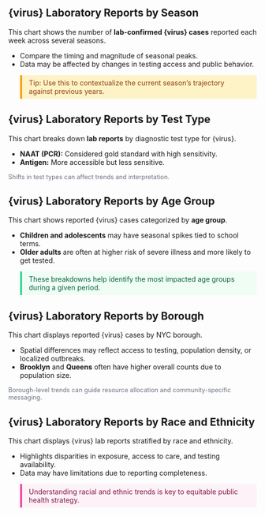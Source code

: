 ## {virus} Laboratory Reports by Season

<p>This chart shows the number of <strong>lab-confirmed {virus} cases</strong> reported each week across several seasons.</p>

<ul>
  <li>Compare the timing and magnitude of seasonal peaks.</li>
  <li>Data may be affected by changes in testing access and public behavior.</li>
</ul>

<blockquote style="background:#fef3c7; border-left:4px solid #f59e0b; padding:0.5em 1em; color:#92400e;">
  Tip: Use this to contextualize the current season’s trajectory against previous years.
</blockquote>


## {virus} Laboratory Reports by Test Type

<p>This chart breaks down <strong>lab reports</strong> by diagnostic test type for {virus}.</p>

<ul>
  <li><strong>NAAT (PCR):</strong> Considered gold standard with high sensitivity.</li>
  <li><strong>Antigen:</strong> More accessible but less sensitive.</li>
</ul>

<p style="font-size: 0.9em; color: #6b7280;">
  Shifts in test types can affect trends and interpretation.
</p>


## {virus} Laboratory Reports by Age Group

<p>This chart shows reported {virus} cases categorized by <strong>age group</strong>.</p>

<ul>
  <li><strong>Children and adolescents</strong> may have seasonal spikes tied to school terms.</li>
  <li><strong>Older adults</strong> are often at higher risk of severe illness and more likely to get tested.</li>
</ul>

<blockquote style="background:#f0fdf4; border-left:4px solid #34d399; padding:0.5em 1em; color:#065f46;">
  These breakdowns help identify the most impacted age groups during a given period.
</blockquote>


## {virus} Laboratory Reports by Borough

<p>This chart displays reported {virus} cases by NYC borough.</p>

<ul>
  <li>Spatial differences may reflect access to testing, population density, or localized outbreaks.</li>
  <li><strong>Brooklyn</strong> and <strong>Queens</strong> often have higher overall counts due to population size.</li>
</ul>

<p style="font-size: 0.9em; color: #6b7280;">
  Borough-level trends can guide resource allocation and community-specific messaging.
</p>


## {virus} Laboratory Reports by Race and Ethnicity

<p>This chart displays {virus} lab reports stratified by race and ethnicity.</p>

<ul>
  <li>Highlights disparities in exposure, access to care, and testing availability.</li>
  <li>Data may have limitations due to reporting completeness.</li>
</ul>

<blockquote style="background:#fdf2f8; border-left:4px solid #ec4899; padding:0.5em 1em; color:#831843;">
  Understanding racial and ethnic trends is key to equitable public health strategy.
</blockquote>
